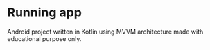 # Running app

Android project written in Kotlin using MVVM architecture made with educational purpose only.